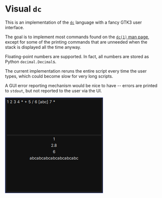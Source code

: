 # Visual `dc`

This is an implementation of the [`dc`][wiki] language with a fancy GTK3 user
interface.

The goal is to implement most commands found on the [`dc(1)` man page][man],
except for some of the printing commands that are unneeded when the stack is
displayed all the time anyway.

Floating-point numbers are supported. In fact, all numbers are stored as Python
`decimal.Decimal`s.

The current implementation reruns the entire script every time the user types,
which could become slow for very long scripts.

A GUI error reporting mechanism would be nice to have -- errors are printed to
`stdout`, but not reported to the user via the UI.

![Screenshot][screenshot]

[wiki]: https://en.wikipedia.org/wiki/Dc_(computer_program)
[man]: https://linux.die.net/man/1/dc
[screenshot]: https://github.com/TimoWilken/visual-dc/raw/master/doc/screenshot.png

